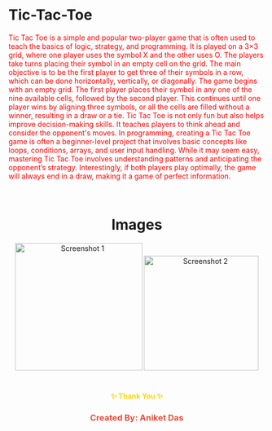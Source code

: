 # Tic-Tac-Toe
<p style="color:red">Tic Tac Toe is a simple and popular two-player game that is often used to teach the basics of logic, strategy, and programming. It is played on a 3×3 grid, where one player uses the symbol X and the other uses O. The players take turns placing their symbol in an empty cell on the grid. The main objective is to be the first player to get three of their symbols in a row, which can be done horizontally, vertically, or diagonally.
The game begins with an empty grid. The first player places their symbol in any one of the nine available cells, followed by the second player. This continues until one player wins by aligning three symbols, or all the cells are filled without a winner, resulting in a draw or a tie.
Tic Tac Toe is not only fun but also helps improve decision-making skills. It teaches players to think ahead and consider the opponent's moves. In programming, creating a Tic Tac Toe game is often a beginner-level project that involves basic concepts like loops, conditions, arrays, and user input handling.
While it may seem easy, mastering Tic Tac Toe involves understanding patterns and anticipating the opponent’s strategy. Interestingly, if both players play optimally, the game will always end in a draw, making it a game of perfect information.</p><br>

#
<h1 align="center">Images</h1>
<p align="center">
  
  <img src="https://github.com/user-attachments/assets/59d3f6d1-5010-4af8-9480-4e6312971689" width="250" alt="Screenshot 1"/>
  <img src="https://github.com/user-attachments/assets/3fe24f9e-d8fa-415e-8e84-daaa86403c23" width="225" alt="Screenshot 2"/>
</p>

#

<h4 align="center" style="color:gold;">✨ Thank You ✨</h4> 
<h3 align="center" style="color:#e74c3c;">Created By: Aniket Das</h3>
